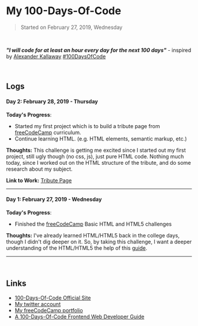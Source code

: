 # My 100-Days-Of-Code

> Started on February 27, 2019, Wednesday

<br/>

***"I will code for at least an hour every day for the next 100 days"*** - inspired by [Alexander Kallaway](https://github.com/Kallaway) [#100DaysOfCode](https://www.100daysofcode.com/)

<br/>

## Logs

#### Day 2: February 28, 2019 - Thursday

**Today's Progress**: 

- Started my first project which is to build a tribute page from [freeCodeCamp](https://www.freecodecamp.org/) curriculum.
- Continue learning HTML. (e.g. HTML elements, semantic markup, etc.)

**Thoughts:** This challenge is getting me excited since I started out my first project, still ugly though (no css, js), just pure HTML code. Nothing much today, since I worked out on the HTML structure of the tribute, and do some research about my subject.

**Link to Work:** [Tribute Page](https://github.com/benmontales/100DaysOfCode-Projects/tree/master/tribute-page)

------

#### Day 1: February 27, 2019 - Wednesday

**Today's Progress**: 

- Finished the [freeCodeCamp](https://www.freecodecamp.org/) Basic HTML and HTML5 challenges

**Thoughts:** I've already learned HTML/HTML5 back in the college days, though I didn't dig deeper on it. So, by taking this challenge, I want a deeper understanding of the HTML/HTML5 the help of this [guide](https://github.com/nas5w/100-days-of-code-frontend).

------

<br/>

## Links

- [100-Days-Of-Code Official Site](https://www.100daysofcode.com/)
- [My twitter account](https://twitter.com/benmontales)
- [My freeCodeCamp portfolio](https://www.freecodecamp.org/benmontales)
- [A 100-Days-Of-Code Frontend Web Developer Guide](https://github.com/nas5w/100-days-of-code-frontend)

